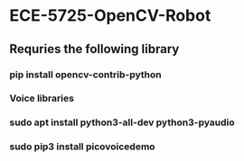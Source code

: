 # ECE-5725-OpenCV-Robot

## Requries the following library
### pip install opencv-contrib-python
### Voice libraries
### sudo apt install python3-all-dev python3-pyaudio
### sudo pip3 install picovoicedemo

